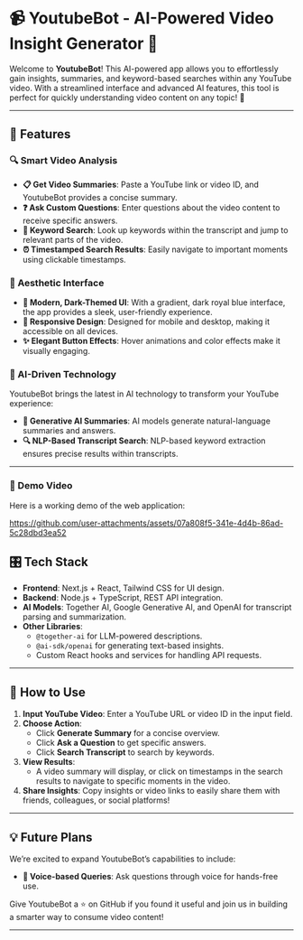 
# 📹 YoutubeBot - AI-Powered Video Insight Generator 🤖

Welcome to **YoutubeBot**! This AI-powered app allows you to effortlessly gain insights, summaries, and keyword-based searches within any YouTube video. With a streamlined interface and advanced AI features, this tool is perfect for quickly understanding video content on any topic! 🎉

---


## 🚀 Features

### 🔍 Smart Video Analysis
- **📋 Get Video Summaries**: Paste a YouTube link or video ID, and YoutubeBot provides a concise summary.
- **❓ Ask Custom Questions**: Enter questions about the video content to receive specific answers.
- **🔑 Keyword Search**: Look up keywords within the transcript and jump to relevant parts of the video.
- **⏰ Timestamped Search Results**: Easily navigate to important moments using clickable timestamps.

### 🎨 Aesthetic Interface
- **🌌 Modern, Dark-Themed UI**: With a gradient, dark royal blue interface, the app provides a sleek, user-friendly experience.
- **📱 Responsive Design**: Designed for mobile and desktop, making it accessible on all devices.
- **✨ Elegant Button Effects**: Hover animations and color effects make it visually engaging.

### 🤖 AI-Driven Technology
YoutubeBot brings the latest in AI technology to transform your YouTube experience:
- **📝 Generative AI Summaries**: AI models generate natural-language summaries and answers.
- **🔍 NLP-Based Transcript Search**: NLP-based keyword extraction ensures precise results within transcripts.

---




### 🎥 Demo Video

Here is a working demo of the web application:

https://github.com/user-attachments/assets/07a808f5-341e-4d4b-86ad-5c28dbd3ea52



## 🎛️ Tech Stack

- **Frontend**: Next.js + React, Tailwind CSS for UI design.
- **Backend**: Node.js + TypeScript, REST API integration.
- **AI Models**: Together AI, Google Generative AI, and OpenAI for transcript parsing and summarization.
- **Other Libraries**:
  - `@together-ai` for LLM-powered descriptions.
  - `@ai-sdk/openai` for generating text-based insights.
  - Custom React hooks and services for handling API requests.

---

## 🎯 How to Use

1. **Input YouTube Video**: Enter a YouTube URL or video ID in the input field.
2. **Choose Action**:
   - Click **Generate Summary** for a concise overview.
   - Click **Ask a Question** to get specific answers.
   - Click **Search Transcript** to search by keywords.
3. **View Results**: 
   - A video summary will display, or click on timestamps in the search results to navigate to specific moments in the video.
4. **Share Insights**: Copy insights or video links to easily share them with friends, colleagues, or social platforms!

---

## 💡 Future Plans

We’re excited to expand YoutubeBot’s capabilities to include:
- **🎤 Voice-based Queries**: Ask questions through voice for hands-free use.



Give YoutubeBot a ⭐ on GitHub if you found it useful and join us in building a smarter way to consume video content!

---

 
 
